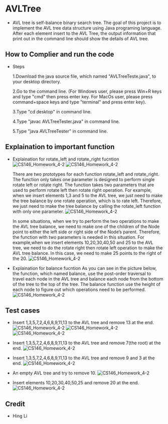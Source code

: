 # AVLTree
- AVL tree is self-balance binary search tree. The goal of this project is to implement the AVL tree data structure using Java programing language.
  After each element insert to the AVL Tree, the output information that print out in the command line should show the details of AVL tree.  

## How to Complier and run the code
- Steps

  1.Download the java source file, which named "AVLTreeTeste.java", to your desktop directory.
  
  2.Go to the command line. 
    (For Windows user, please press Win+R keys and type "cmd" then press enter key. 
    For MacOs user, please press command+space keys and type "terminal" and press enter key).
  
  3.Type "cd desktop" in command line.
  
  4.Type "javac AVLTreeTester.java" in command line.
  
  5.Type "java AVLTreeTester" in command line.
  
## Explaination to important function 
- Explaination for rotate_left and rotate_right fucntion
  ![CS146_Homework_4-2](https://user-images.githubusercontent.com/25276186/71612452-56669780-2b55-11ea-9e59-62fa9fcdf063.jpg)
  ![CS146_Homework_4-2](https://user-images.githubusercontent.com/25276186/71612486-90d03480-2b55-11ea-8bc7-38859b345e05.jpg)
  
  There are two prototypes for each function rotate_left and rotate_right. The function only
  takes one parameter is designed to perform single rotate left or rotate right. The function
  takes two parameters that are used to perform rotate left then rotate right operation.
  For example, when we insert elements 1,3 and 5 to the AVL tree, we just need to make the
  tree balance by one rotate operation, which is to rate left. Therefore, we just need to make the
  tree balance by calling the rotate_left function with only one parameter.
  ![CS146_Homework_4-2](https://user-images.githubusercontent.com/25276186/71612520-d0971c00-2b55-11ea-813c-4c663ec6e967.jpg)
  
  In some situations, when we try to perform the two operations to make the AVL tree balance,
  we need to make one of the children of the Node point to either the left side or right side of
  the Node’s parent. Therefore, the function with two parameters is needed in this situation.
  For example,when we insert elements 10,20,30,40,50 and 25 to the AVL tree, we need to do
  the rotate right then rotate left operation to make the AVL tree balance. In this case, we need
  to make 25 points to the right of the 20.
  ![CS146_Homework_4-2](https://user-images.githubusercontent.com/25276186/71612534-f3c1cb80-2b55-11ea-90ba-22400584b373.jpg)
- Explaination for balance fucntion
  As you can see in the picture below, the function, which named balance, use the post-order traversal to
  travel each node in the AVL tree and balance each node from the bottom of the tree to the top
  of the tree. The balance function use the height of each node to figure out which operations
  need to be performed.
  ![CS146_Homework_4-2](https://user-images.githubusercontent.com/25276186/71612605-6337bb00-2b56-11ea-9a8a-0b846c99d3ef.jpg)


## Test cases
- Insert 1,3,5,7,2,4,6,8,9,11,13 to the AVL tree and remove 13 at the end.
  ![CS146_Homework_4-2](https://user-images.githubusercontent.com/25276186/71612140-30d88e80-2b53-11ea-996b-cd36ef792050.jpg)
  ![CS146_Homework_4-2](https://user-images.githubusercontent.com/25276186/71612149-3d5ce700-2b53-11ea-9fdd-00d3fb0b10ad.jpg)
  ![CS146_Homework_4-2](https://user-images.githubusercontent.com/25276186/71612161-56fe2e80-2b53-11ea-96a7-56faf3031381.jpg)
    
- Insert 1,3,5,7,2,4,6,8,9,11,13 to the AVL tree and remove 7(the root) at the end.
  ![CS146_Homework_4-2](https://user-images.githubusercontent.com/25276186/71612195-8d3bae00-2b53-11ea-81ce-749cff945d84.jpg)

- Insert 1,3,5,7,2,4,6,8,9,11,13 to the AVL tree and remove 9 and 3 at the end.
  ![CS146_Homework_4-2](https://user-images.githubusercontent.com/25276186/71612226-cc69ff00-2b53-11ea-9dd4-9a29dda01891.jpg)

- An empty AVL tree and try to remove 10.
  ![CS146_Homework_4-2](https://user-images.githubusercontent.com/25276186/71612261-0a672300-2b54-11ea-9acf-33fec43394c4.jpg)

- Insert elements 10,20,30,40,50,25 and remove 20 at the end.
  ![CS146_Homework_4-2](https://user-images.githubusercontent.com/25276186/71612277-2c60a580-2b54-11ea-9f06-c66d0f68058d.jpg)

## Credit
- Hing Li
